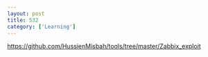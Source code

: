 ```yaml
---
layout: post
title: 532
category: ['Learning']
---
```


https://github.com/HussienMisbah/tools/tree/master/Zabbix_exploit


